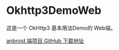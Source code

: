 # Okhttp3DemoWeb
这是一个 OkHttp3 基本用法Demo的 Web端。

[anbroid 端项目 GitHub 下载地址](https://github.com/xaguo/OkHttp3Demo.git)
